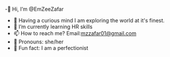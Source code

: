 -🐼 Hi, I’m @EmZeeZafar
- 👀 Having a curious mind I am exploring the world at it's finest.
- 🐼 I’m currently learning HR skills
- 📫 How to reach me? Email:mzzafar01@gmail.com
- 🐼 Pronouns: she/her
- 🐼 Fun fact: I am a perfectionist

<!---
EmZeeZafar/EmZeeZafar is a ✨ special ✨ repository because its `README.md` (this file) appears on your GitHub profile.
You can click the Preview link to take a look at your changes.
--->
